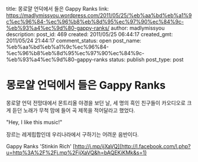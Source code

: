 title: 몽로얄 언덕에서 들은 Gappy Ranks
link: https://madlymissyou.wordpress.com/2011/05/25/%eb%aa%bd%eb%a1%9c%ec%96%84-%ec%96%b8%eb%8d%95%ec%97%90%ec%84%9c-%eb%93%a4%ec%9d%80-gappy-ranks/
author: madlymissyou
description: 
post_id: 469
created: 2011/05/25 06:44:17
created_gmt: 2011/05/24 21:44:17
comment_status: open
post_name: %eb%aa%bd%eb%a1%9c%ec%96%84-%ec%96%b8%eb%8d%95%ec%97%90%ec%84%9c-%eb%93%a4%ec%9d%80-gappy-ranks
status: publish
post_type: post

# 몽로얄 언덕에서 들은 Gappy Ranks

몽로얄 언덕 전망대에서 몬트리올 야경을 보던 날, 세 명의 흑인 친구들이 카오디오로 크게 듣던 노래가 무척 맘에 들어 곡 제목을 적어달라고 했었다.

"Hey, I like this music!"

장르는 레게힙합인데 우리나라에서 구하기는 어려운 음반이다.

Gappy Ranks 'Stinkin Rich' [http://j.mp/ijXaVQ](http://l.facebook.com/l.php?u=http%3A%2F%2Fj.mp%2FijXaVQ&h=bAQEKiKMk&s=1)